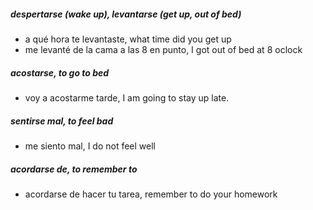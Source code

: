 
##### despertarse (wake up), levantarse (get up, out of bed)

- a qué hora te levantaste, what time did you get up
- me levanté de la cama a las 8 en punto, I got out of bed at 8 oclock

##### acostarse, to go to bed

- voy a acostarme tarde, I am going to stay up late.

##### sentirse mal, to feel bad

- me siento mal, I do not feel well

##### acordarse de, to remember to

- acordarse de hacer tu tarea, remember to do your homework
